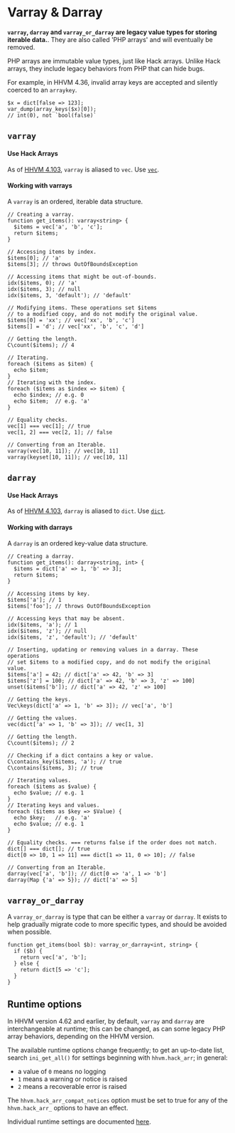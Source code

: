# Varray & Darray

**`varray`, `darray` and `varray_or_darray` are legacy value types for
storing iterable data.**. They are also called 'PHP arrays' and will
eventually be removed.

PHP arrays are immutable value types, just like Hack arrays. Unlike
Hack arrays, they include legacy behaviors from PHP that can hide
bugs.

For example, in HHVM 4.36, invalid array keys are accepted and
silently coerced to an `arraykey`.

```hack no-extract
$x = dict[false => 123];
var_dump(array_keys($x)[0]);
// int(0), not `bool(false)`
```

## `varray`

#### Use Hack Arrays

As of [HHVM 4.103](https://hhvm.com/blog/2021/03/31/hhvm-4.103.html), `varray` is aliased to `vec`. Use [`vec`](/hack/arrays-and-collections/vec-keyset-and-dict#vec).

#### Working with varrays

A `varray` is an ordered, iterable data structure.

```hack no-extract
// Creating a varray.
function get_items(): varray<string> {
  $items = vec['a', 'b', 'c'];
  return $items;
}

// Accessing items by index.
$items[0]; // 'a'
$items[3]; // throws OutOfBoundsException

// Accessing items that might be out-of-bounds.
idx($items, 0); // 'a'
idx($items, 3); // null
idx($items, 3, 'default'); // 'default'

// Modifying items. These operations set $items
// to a modified copy, and do not modify the original value.
$items[0] = 'xx'; // vec['xx', 'b', 'c']
$items[] = 'd'; // vec['xx', 'b', 'c', 'd']

// Getting the length.
C\count($items); // 4

// Iterating.
foreach ($items as $item) {
  echo $item;
}
// Iterating with the index.
foreach ($items as $index => $item) {
  echo $index; // e.g. 0
  echo $item;  // e.g. 'a'
}

// Equality checks.
vec[1] === vec[1]; // true
vec[1, 2] === vec[2, 1]; // false

// Converting from an Iterable.
varray(vec[10, 11]); // vec[10, 11]
varray(keyset[10, 11]); // vec[10, 11]
```

## `darray`

#### Use Hack Arrays

As of [HHVM 4.103](https://hhvm.com/blog/2021/03/31/hhvm-4.103.html), `darray` is aliased to `dict`. Use [`dict`](/hack/arrays-and-collections/vec-keyset-and-dict#dict).

#### Working with darrays

A `darray` is an ordered key-value data structure.

```hack no-extract
// Creating a darray.
function get_items(): darray<string, int> {
  $items = dict['a' => 1, 'b' => 3];
  return $items;
}

// Accessing items by key.
$items['a']; // 1
$items['foo']; // throws OutOfBoundsException

// Accessing keys that may be absent.
idx($items, 'a'); // 1
idx($items, 'z'); // null
idx($items, 'z', 'default'); // 'default'

// Inserting, updating or removing values in a darray. These operations
// set $items to a modified copy, and do not modify the original value.
$items['a'] = 42; // dict['a' => 42, 'b' => 3]
$items['z'] = 100; // dict['a' => 42, 'b' => 3, 'z' => 100]
unset($items['b']); // dict['a' => 42, 'z' => 100]

// Getting the keys.
Vec\keys(dict['a' => 1, 'b' => 3]); // vec['a', 'b']

// Getting the values.
vec(dict['a' => 1, 'b' => 3]); // vec[1, 3]

// Getting the length.
C\count($items); // 2

// Checking if a dict contains a key or value.
C\contains_key($items, 'a'); // true
C\contains($items, 3); // true

// Iterating values.
foreach ($items as $value) {
  echo $value; // e.g. 1
}
// Iterating keys and values.
foreach ($items as $key => $Value) {
  echo $key;   // e.g. 'a'
  echo $value; // e.g. 1
}

// Equality checks. === returns false if the order does not match.
dict[] === dict[]; // true
dict[0 => 10, 1 => 11] === dict[1 => 11, 0 => 10]; // false

// Converting from an Iterable.
darray(vec['a', 'b']); // dict[0 => 'a', 1 => 'b']
darray(Map {'a' => 5}); // dict['a' => 5]
```

## `varray_or_darray`

A `varray_or_darray` is type that can be either a `varray` or
`darray`. It exists to help gradually migrate code to more specific
types, and should be avoided when possible.

```hack
function get_items(bool $b): varray_or_darray<int, string> {
  if ($b) {
    return vec['a', 'b'];
  } else {
    return dict[5 => 'c'];
  }
}
```

## Runtime options

In HHVM version 4.62 and earlier, by default, `varray` and `darray` are interchangeable at runtime; this can be changed, as can some legacy PHP array behaviors, depending on the HHVM version.

The available runtime options change frequently; to get an up-to-date list, search `ini_get_all()` for settings beginning with `hhvm.hack_arr`; in general:
- a value of `0` means no logging
- `1` means a warning or notice is raised
- `2` means a recoverable error is raised

The `hhvm.hack_arr_compat_notices` option must be set to true for any of the `hhvm.hack_arr_` options to have an effect.

Individual runtime settings are documented [here](/hack/built-in-types/darray-varray-runtime-options).
